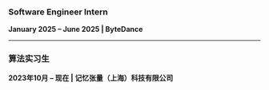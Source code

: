 ### **Software Engineer Intern**  
**January 2025 – June 2025 | ByteDance**  

---

### **算法实习生**  
**2023年10月 – 现在 | 记忆张量（上海）科技有限公司**   

